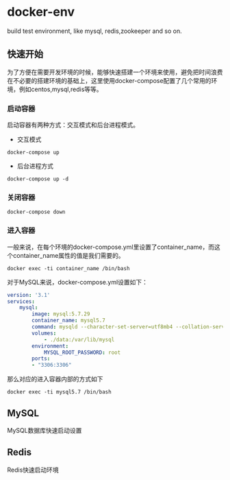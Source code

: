 # docker-env

build test environment, like mysql, redis,zookeeper and so on.

## 快速开始

为了方便在需要开发环境的时候，能够快速搭建一个环境来使用，避免把时间浪费在不必要的搭建环境的基础上，这里使用docker-compose配置了几个常用的环境，例如centos,mysql,redis等等。

### 启动容器

启动容器有两种方式：交互模式和后台进程模式。

- 交互模式

```shell
docker-compose up
```

- 后台进程方式

```shell
docker-compose up -d
```

### 关闭容器

```shell
docker-compose down
```

### 进入容器

一般来说，在每个环境的docker-compose.yml里设置了container_name，而这个container_name属性的值是我们需要的。

```shell
docker exec -ti container_name /bin/bash
```

对于MySQL来说，docker-compose.yml设置如下：

```yml
version: '3.1'
services:
    mysql:
        image: mysql:5.7.29
        container_name: mysql5.7
        command: mysqld --character-set-server=utf8mb4 --collation-server=utf8mb4_unicode_ci --init-connect='SET NAMES utf8mb4;' --innodb-flush-log-at-trx-commit=0
        volumes: 
            - ./data:/var/lib/mysql
        environment: 
            MYSQL_ROOT_PASSWORD: root
        ports:
        - "3306:3306"
```

那么对应的进入容器内部的方式如下

```shell
docker exec -ti mysql5.7 /bin/bash
```

## MySQL

MySQL数据库快速启动设置

## Redis

Redis快速启动环境
